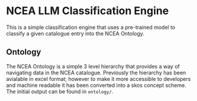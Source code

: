 # NCEA LLM Classification Engine

This is a simple classification engine that uses a pre-trained model to classify a given catalogue entry into the NCEA Ontology.

## Ontology

The NCEA Ontology is a simple 3 level hierarchy that provides a way of navigating data in the NCEA catalogue. Previously the hierarchy has been avialable in excel format; however to make it more accessible to developers and machine readable it has been converted into a skos concept scheme. The initial output can be found in `ontology/`.